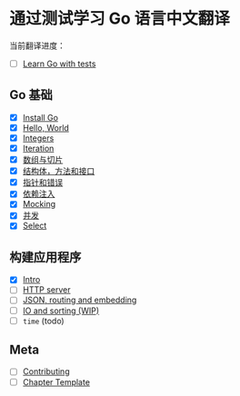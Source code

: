 # 通过测试学习 Go 语言中文翻译

当前翻译进度：

* [ ] [Learn Go with tests](gb-readme.md)

## Go 基础

* [x] [Install Go](install-go.md)
* [x] [Hello, World](hello-world.md)
* [x] [Integers](integers.md)
* [x] [Iteration](iteration.md)
* [x] [数组与切片](arrays-and-slices.md)
* [x] [结构体，方法和接口](structs-methods-and-interfaces.md)
* [x] [指针和错误](pointers-and-errors.md)
* [x] [依赖注入](dependency-injection.md)
* [x] [Mocking](mocking.md)
* [x] [并发](concurrency.md)
* [x] [Select](select.md)

## 构建应用程序

* [x] [Intro](app-intro.md)
* [ ] [HTTP server](http-server.md)
* [ ] [JSON, routing and embedding](json.md)
* [ ] [IO and sorting (WIP)](io.md)
* [ ] `time` (todo)

## Meta

* [ ] [Contributing](contributing.md)
* [ ] [Chapter Template](template.md)
